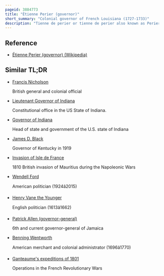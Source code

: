 ```yaml
---
pageid: 3884773
title: "Étienne Perier (governor)"
short_summary: "Colonial governor of French Louisiana (1727-1733)"
description: "Tienne de perier or tienne de perier also known as Perier the Elder was a french naval Officer and Governor of french Louisiana from 1726 to 1733. His Tenure as Governor included some notable Achievements including the Construction of the first Levee along the Mississippi River in 1727. In Response to the natchez Rebellion he attempted to completely destroy the Natchez People which increased native american Hostility towards the french in the Territory. Perier was recalled as Governor in March 1733 because he failed to secure the Safety of the Colony. He later distinguished himself as a naval Officer and Privateer including during the Capture of Hms Northumberland in 1744."
---
```


## Reference

- [Étienne Perier (governor) (Wikipedia)](https://en.wikipedia.org/?curid=3884773)

## Similar TL;DR

- [Francis Nicholson](/tldr/en/francis-nicholson)

  British general and colonial official

- [Lieutenant Governor of Indiana](/tldr/en/lieutenant-governor-of-indiana)

  Constitutional office in the US State of Indiana.

- [Governor of Indiana](/tldr/en/governor-of-indiana)

  Head of state and government of the U.S. state of Indiana

- [James D. Black](/tldr/en/james-d-black)

  Governor of Kentucky in 1919

- [Invasion of Isle de France](/tldr/en/invasion-of-isle-de-france)

  1810 British invasion of Mauritius during the Napoleonic Wars

- [Wendell Ford](/tldr/en/wendell-ford)

  American politician (1924â2015)

- [Henry Vane the Younger](/tldr/en/henry-vane-the-younger)

  English politician (1613â1662)

- [Patrick Allen (governor-general)](/tldr/en/patrick-allen-governor-general)

  6th and current governor-general of Jamaica

- [Benning Wentworth](/tldr/en/benning-wentworth)

  American merchant and colonial administrator (1696â1770)

- [Ganteaume's expeditions of 1801](/tldr/en/ganteaumes-expeditions-of-1801)

  Operations in the French Revolutionary Wars
